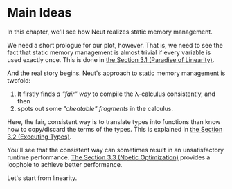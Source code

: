 # Main Ideas

In this chapter, we'll see how Neut realizes static memory management.

We need a short prologue for our plot, however. That is, we need to see the fact that static memory management is almost trivial if every variable is used exactly once. This is done in [the Section 3.1 (Paradise of Linearity)](./paradise-of-linearity.md).

And the real story begins. Neut's approach to static memory management is twofold:

1. It firstly finds *a "fair" way* to compile the λ-calculus consistently, and then
2. spots out some *"cheatable" fragments* in the calculus.

Here, the fair, consistent way is to translate types into functions than know how to copy/discard the terms of the types. This is explained in [the Section 3.2 (Executing Types)](./executing-types.md).

You'll see that the consistent way can sometimes result in an unsatisfactory runtime performance. [The Section 3.3 (Noetic Optimization)](./noetic-optimization.md) provides a loophole to achieve better performance.

Let's start from linearity.

